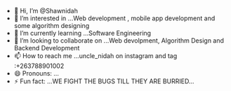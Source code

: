- 👋 Hi, I’m @Shawnidah
- 👀 I’m interested in ...Web development , mobile app development and some algorithm designing
- 🌱 I’m currently learning ...Software Engineering 
- 💞️ I’m looking to collaborate on ...Web devolpment, Algorithm Design and Backend Development
- 📫 How to reach me ...uncle_nidah on instagram and  tag :+263788901002
- 😄 Pronouns: ...
- ⚡ Fun fact: ...WE FIGHT THE BUGS TILL THEY ARE BURRIED...

<!---
Shawnidah/Shawnidah is a ✨ special ✨ repository because its `README.md` (this file) appears on your GitHub profile.
You can click the Preview link to take a look at your changes.
--->
